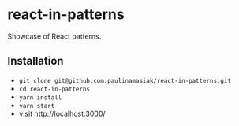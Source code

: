 # react-in-patterns

Showcase of React patterns.

## Installation

* `git clone git@github.com:paulinamasiak/react-in-patterns.git`
* `cd react-in-patterns`
* `yarn install`
* `yarn start`
* visit http://localhost:3000/
